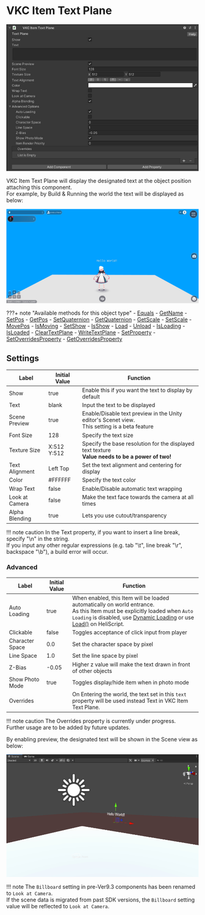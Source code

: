 # VKC Item Text Plane

![HEOTextPlane_1](img/HEOTextPlane_1.jpg)

VKC Item Text Plane will display the designated text at the object position attaching this component.<br>
For example, by Build & Running the world the text will be displayed as below: 

![HEOTextPlane_3](img/HEOTextPlane_3.jpg)

???+ note "Available methods for this object type"
    - [Equals](../hs/hs_class_item.md#equals)
    - [GetName](../hs/hs_class_item.md#getname)
    - [SetPos](../hs/hs_class_item.md#setpos)
    - [GetPos](../hs/hs_class_item.md#getpos)
    - [SetQuaternion](../hs/hs_class_item.md#setquaternion)
    - [GetQuaternion](../hs/hs_class_item.md#getquaternion)
    - [GetScale](../hs/hs_class_item.md#getscale)
    - [SetScale](../hs/hs_class_item.md#setscale)
    - [MovePos](../hs/hs_class_item.md#movepos)
    - [IsMoving](../hs/hs_class_item.md#ismoving)
    - [SetShow](../hs/hs_class_item.md#setshow)
    - [IsShow](../hs/hs_class_item.md#isshow)
    - [Load](../hs/hs_class_item.md#load)
    - [Unload](../hs/hs_class_item.md#unload)
    - [IsLoading](../hs/hs_class_item.md#isloading)
    - [IsLoaded](../hs/hs_class_item.md#isloaded)
    - [ClearTextPlane](../hs/hs_class_item.md#cleartextplane)
    - [WriteTextPlane](../hs/hs_class_item.md#writetextplane)
    - [SetProperty](../hs/hs_class_item.md#setproperty)
    - [SetOverridesProperty](../hs/hs_class_item.md#setoverridesproperty)
    - [GetOverridesProperty](../hs/hs_class_item.md#getoverridesproperty)

## Settings

| Label | Initial Value | Function |
| ----   | ---- | ---- |
| Show | true | Enable this if you want the text to display by default |
| Text | blank | Input the text to be displayed |
| Scene Preview | true | Enable/Disable text preview in the Unity editor's Scenet view.<br> This setting is a beta feature | 
| Font Size | 128 |  Specify the text size |
| Texture Size | X:512 Y:512 | Specify the base resolution for the displayed text texture <br> **Value needs to be a power of two!** |
| Text Alignment | Left Top | Set the text alignment and centering for display |
| Color | #FFFFFF | Specify the text color |
| Wrap Text | false | Enable/Disable automatic text wrapping |
| Look at Camera | false |  Make the text face towards the camera at all times |
| Alpha Blending | true | Lets you use cutout/transparency |

!!! note caution
    In the Text property, if you want to insert a line break, specify "\n" in the string.<br>
    If you input any other regular expressions (e.g. tab "\t", line break "\r", backspace "\b"), a build error will occur.

### Advanced

| Label | Initial Value | Function |
| ----   | ---- | ---- |
| Auto Loading | true | When enabled, this Item will be loaded automatically on world entrance.<br> As this Item must be explicitly loaded when `Auto Loading` is disabled, use [Dynamic Loading](VKCItemField.md) or use [Load()](../hs/hs_class_item.md#load) on HeliScript. |
| Clickable | false | Toggles acceptance of click input from player |
| Character Space | 0.0| Set the character space by pixel |
| Line Space | 1.0 | Set the line space by pixel |
| Z-Bias | -0.05 | Higher z value will make the text drawn in front of other objects |
| Show Photo Mode | true | Toggles display/hide item when in photo mode |
| Overrides | | On Entering the world, the text set in this `text` property will be used instead Text in VKC Item Text Plane. |

!!! note caution
    The Overrides property is currently under progress.<br>
    Further usage are to be added by future updates.

By enabling preview, the designated text will be shown in the Scene view as below:

![HEOTextPlane_2](img/HEOTextPlane_2.jpg)

!!! note
    The `Billboard` setting in pre-Ver9.3 components has been renamed to `Look at Camera`.<br>
    If the scene data is migrated from past SDK versions, the `Billboard` setting value will be reflected to `Look at Camera`.
